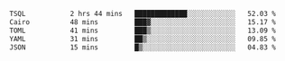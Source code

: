 <!--START_SECTION:waka-->

```txt
TSQL           2 hrs 44 mins   █████████████░░░░░░░░░░░░   52.03 %
Cairo          48 mins         ███▓░░░░░░░░░░░░░░░░░░░░░   15.17 %
TOML           41 mins         ███▒░░░░░░░░░░░░░░░░░░░░░   13.09 %
YAML           31 mins         ██▒░░░░░░░░░░░░░░░░░░░░░░   09.85 %
JSON           15 mins         █▒░░░░░░░░░░░░░░░░░░░░░░░   04.83 %
```

<!--END_SECTION:waka-->